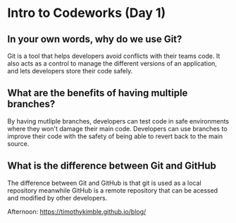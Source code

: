 # Intro to Codeworks (Day 1)

## In your own words, why do we use Git?

Git is a tool that helps developers avoid conflicts with their teams code. It also acts as a control to manage the different versions of an application, and lets developers store their code safely.

## What are the benefits of having multiple branches?

By having mutliple branches, developers can test code in safe environments where they won't damage their main code. Developers can use branches to improve their code with the safety of being able to revert back to the main source. 

## What is the difference between Git and GitHub

The difference between Git and GitHub is that git is used as a local repository meanwhile GitHub is a remote repository that can be acessed and modified by other developers. 

Afternoon: https://timothykimble.github.io/blog/